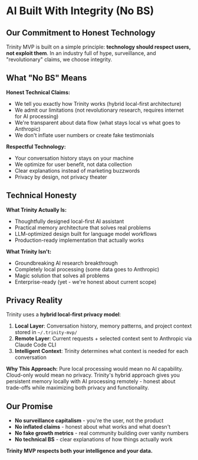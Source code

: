 # AI Built With Integrity (No BS)

## Our Commitment to Honest Technology

Trinity MVP is built on a simple principle: **technology should respect users, not exploit them**. In an industry full of hype, surveillance, and "revolutionary" claims, we choose integrity.

## What "No BS" Means

**Honest Technical Claims:**
- We tell you exactly how Trinity works (hybrid local-first architecture)
- We admit our limitations (not revolutionary research, requires internet for AI processing)
- We're transparent about data flow (what stays local vs what goes to Anthropic)
- We don't inflate user numbers or create fake testimonials

**Respectful Technology:**
- Your conversation history stays on your machine
- We optimize for user benefit, not data collection
- Clear explanations instead of marketing buzzwords
- Privacy by design, not privacy theater

## Technical Honesty

**What Trinity Actually Is:**
- Thoughtfully designed local-first AI assistant
- Practical memory architecture that solves real problems
- LLM-optimized design built for language model workflows  
- Production-ready implementation that actually works

**What Trinity Isn't:**
- Groundbreaking AI research breakthrough
- Completely local processing (some data goes to Anthropic)
- Magic solution that solves all problems
- Enterprise-ready (yet - we're honest about current scope)

## Privacy Reality

Trinity uses a **hybrid local-first privacy model**:

1. **Local Layer**: Conversation history, memory patterns, and project context stored in `~/.trinity-mvp/`
2. **Remote Layer**: Current requests + selected context sent to Anthropic via Claude Code CLI
3. **Intelligent Context**: Trinity determines what context is needed for each conversation

**Why This Approach:**
Pure local processing would mean no AI capability. Cloud-only would mean no privacy. Trinity's hybrid approach gives you persistent memory locally with AI processing remotely - honest about trade-offs while maximizing both privacy and functionality.

## Our Promise

- **No surveillance capitalism** - you're the user, not the product
- **No inflated claims** - honest about what works and what doesn't  
- **No fake growth metrics** - real community building over vanity numbers
- **No technical BS** - clear explanations of how things actually work

**Trinity MVP respects both your intelligence and your data.**